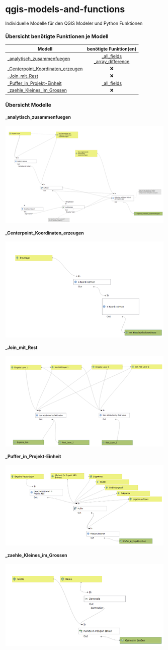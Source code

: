 # qgis-models-and-functions
Individuelle Modelle für den QGIS Modeler und Python Funktionen

### Übersicht benötigte Funktionen je Modell
|  Modell | benötigte Funktion(en)  |   
|---|:---:|
| [_analytisch_zusammenfuegen](#_analytisch_zusammenfuegen)  | [_all_fields](functions/_all_fields.py)<br>[_array_difference](functions/_array_difference.py) |   
| [_Centerpoint_Koordinaten_erzeugen](#_Centerpoint_Koordinaten_erzeugen)  | :x:   |   
| [_Join_mit_Rest](#_Join_mit_Rest)  | :x:   | 
| [_Puffer_in_Projekt-Einheit](#_Puffer_in_Projekt-Einheit)  | [_all_fields](functions/_all_fields.py)  | 
| [_zaehle_Kleines_im_Grossen](#_zaehle_Kleines_im_Grossen)  | :x:   | 

### Übersicht Modelle

#### _analytisch_zusammenfuegen

![_analytisch_zusammenfuegen](models/_analytisch_zusammenfuegen.png "_analytisch_zusammenfuegen")

#### _Centerpoint_Koordinaten_erzeugen

![_Centerpoint_Koordinaten_erzeugen](models/_Centerpoint_Koordinaten_erzeugen.png "_Centerpoint_Koordinaten_erzeugen")

#### _Join_mit_Rest

![_Join_mit_Rest](models/_Join_mit_Rest.png "_Join_mit_Rest")

#### _Puffer_in_Projekt-Einheit

![_Puffer_in_Projekt-Einheit](models/_Puffer_in_Projekt-Einheit.png "_Puffer_in_Projekt-Einheit")

#### _zaehle_Kleines_im_Grossen

![_zaehle_Kleines_im_Grossen](models/_zaehle_Kleines_im_Grossen.png "_zaehle_Kleines_im_Grossen")
